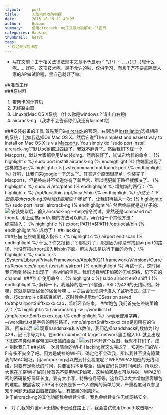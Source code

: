 ```yaml
---
layout:     post
title:      无线网络攻防初探
date:       2015-10-19 11:40:25
author:     Hsmouc
summary:    使用aircrack－ng工具暴力破解Wi-Fi密码
categories: Hacking
thumbnail:  heart
tags:
 - 欢迎来我的博客
---
```

- 写在文前：由于相关法律法规本文章不予显示(╯°Д°）╯︵ /(.□ . \)想什么呢…… 好吧，这项技术呢，是不允许的啦，仅供学习，而且千万不要拿隔壁人家的AP做试验喔，黑自己就好了嘛。  

##准备工作  
###原材料
1. 带网卡的计算机
2. 无线路由器 
3. Linux或Mac OS X系统 （什么你是windows？请出门右拐)
4. aircrack-ng （我才不会告诉你们我还有kismet呢）

###安装必备的工具
首先我们进[aircrack](http://www.aircrack-ng.org)的官网。右侧边栏[Installation](http://www.aircrack-ng.org/install.html)选择相应的系统，比如我选择On Mac OS X。然后它说"The simplest and easiest way to install on Mac OS X is via [Macports](https://www.macports.org). You simply do “sudo port install aircrack-ng”."默认大家都过四级了，我就不翻译了。然后我们下载一个Macports，默认大家都会用Mac装dmg。然后装好了，试试它给我的命令：
{% highlight c %}
sudo port install aircrack-ng
{% endhighlight %}
终端里出现了这样的提示
{% highlight c %}
zsh:command not found: port
{% endhighlight %}
好吧，让我们来google一下怎么了。其实这个原因很简单，你装完了Macports，但是终端并不知道你有了新后宫，所以呢更新下路径就解决了。
{% highlight c %}
sudo vi /etc/paths
{% endhighlight %}
增加新的两行：
{% highlight c %}
/opt/local/bin
/opt/local/sbin
{% endhighlight %}
*小贴士：下面装完aircrack-ng的时候还要用这个噢*
好了，让我们再输入一次:
{% highlight c %}
sudo port install aircrack-ng
{% endhighlight %}
然后终端就是这样子的:
![](http://ww1.sinaimg.cn/mw690/005WMcFzjw1ex6rt5bfh7j31400p0grg.jpg)
安装完毕后，输入aircrack-ng --help指令试试。果然还是command not found。用上面搞port问题的方法可以解决。再介绍一个其他方法：  
终端输入：
{% highlight c %}
export PATH=$PATH:/opt/local/bin
{% endhighlight %}
成功了！
##Hacking  
###扫描
在终端里输入指令：
{% highlight c %}
airport en0 scan
{% endhighlight %}
什么？你又报错了？那就对了，那是因为你没有找到airport的路径，也没有把airport加入到sbin下面。解决办法是执行下面的命令：
{% highlight c %}
sudo ln -s /System/Library/PrivateFrameworks/Apple80211.framework/\Versions/Current/Resources/airport /usr/sbin/airport
{% endhighlight %}
再试一次，这时候我们看到终端上出现了一些wifi的信息。我们选择WEP加密的无线网络，记下它的channel.
###监听
使用命令：
{% highlight c %}
sudo airport en0 sniff 1
{% endhighlight %}
解释一下，我选择的是一个1信道，SSID为429的无线网络。好嘛，这就是隔壁宿舍的宿舍号嘛-_-＃之后会发现网卡进入了监听模式。过了一会，按control＋c来结束监听，这时候会提示你^CSession saved to/tmp/airportSniffxxxxx.cap，监听环节结束。
###跑包
我们首先在终端里输入：
{% highlight c %}
aircrack-ng -w ~/wordlist.txt /tmp/airportSniffxxxxxx.cap
{% endhighlight %}
-w表示使用字典， ~/wordlist.txt是字典的所在路径，/tmp/airportSniffxxxxxx.cap是包所在的位置。
回车以后
![](http://ww2.sinaimg.cn/mw690/005WMcFzjw1ex6rstrn2kj313w0cjq60.jpg)
观察handshake和IVs数值，我们选择handshack的数值为1的429，记下序号为10。在index number of target network里面输入10.
就会出现下图这样类似黑客帝国中炫酷的画面：![](http://ww1.sinaimg.cn/mw690/005WMcFzjw1ex6rswn550j313w0cjjtk.jpg)ps打不开这个截图，我就不打码了，成神别砍我T_T
##总结
一次最简单的Wi-FiHacking就这么完成了，知道你们的Wi-Fi有多不安全了吧。因为是成神的Wi-Fi，确定他不会砍我，所以我甚至没有隐藏我的MAC地址。用aircrack-ng可以做到什么程度呢？WEP/WPA2加密的无线网络，只要有足够长的时间，只要密码本足够全，破解密码只是时间问题。所以说，大家在加密Wi-Fi的时候首先不要用WEP加密，这种加密基本可以秒破。WPA2加密的密码最好保证长度，要有大小写，特殊符号等等，这样可以大大增加黑客解包的难度。被黑客攻下AP可不仅仅是多一个人蹭网的简单后果，严重程度可以参见知乎问题[无线路由器被蹭网后，有被黑的风险吗](http://www.zhihu.com/question/23061570)。  
关于aircrack-ng的其他功能我会继续介绍，我也会继续关注无线网络安全。

<li>对了,我的外置usb无线网卡已经在路上了，我会尝试使用Deauth攻击噢～</li>